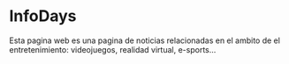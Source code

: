 # InfoDays




Esta pagina web es una pagina de noticias relacionadas en el ambito de el entretenimiento: videojuegos, realidad virtual, e-sports...
